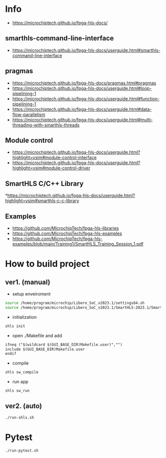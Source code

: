 # Info

* https://microchiptech.github.io/fpga-hls-docs/

## smarthls-command-line-interface

* https://microchiptech.github.io/fpga-hls-docs/userguide.html#smarthls-command-line-interface

## pragmas

* https://microchiptech.github.io/fpga-hls-docs/pragmas.html#pragmas
* https://microchiptech.github.io/fpga-hls-docs/userguide.html#loop-pipelining-1
* https://microchiptech.github.io/fpga-hls-docs/userguide.html#function-pipelining-1
* https://microchiptech.github.io/fpga-hls-docs/userguide.html#data-flow-parallelism
* https://microchiptech.github.io/fpga-hls-docs/userguide.html#multi-threading-with-smarthls-threads

## Module control

* https://microchiptech.github.io/fpga-hls-docs/userguide.html?highlight=vsim#module-control-interface
* https://microchiptech.github.io/fpga-hls-docs/userguide.html?highlight=vsim#module-control-driver

## SmartHLS C/C++ Library

*https://microchiptech.github.io/fpga-hls-docs/userguide.html?highlight=vsim#smarthls-c-c-library

## Examples

* https://github.com/MicrochipTech/fpga-hls-libraries
* https://github.com/MicrochipTech/fpga-hls-examples
* https://github.com/MicrochipTech/fpga-hls-examples/blob/main/Training1/SmartHLS_Training_Session_1.pdf

# How to build project

## ver1. (manual)

* setup enveiroment

``` sh
source /home/program/microchip/Libero_SoC_v2023.1/settings64.sh
source /home/program/microchip/Libero_SoC_v2023.1/SmartHLS-2023.1/SmartHLS/examples/scripts/utils/autocomplete/bash_autocomplete.sh
```

* initialization

``` sh
shls init
```

* open ./Makefile and add

``` txt
ifneq ("$(wildcard $(GUI_BASE_DIR)Makefile.user)","")
include $(GUI_BASE_DIR)Makefile.user
endif
```

* compile

``` sh
shls sw_compile
```

* run app

``` sh
shls sw_run
```

## ver2. (auto)

``` sh
./run-shls.sh
```

# Pytest

``` sh
./run-pytest.sh
```
